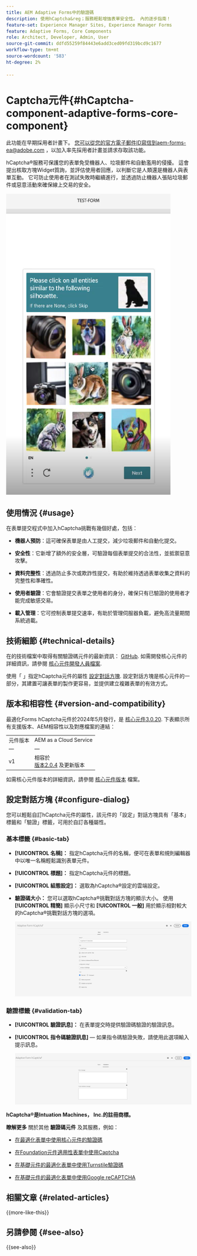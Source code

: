 ```yaml
---
title: AEM Adaptive Forms中的驗證碼
description: 使用hCaptcha&reg；服務輕鬆增強表單安全性。 內的逐步指南！
feature-set: Experience Manager Sites, Experience Manager Forms
feature: Adaptive Forms, Core Components
role: Architect, Developer, Admin, User
source-git-commit: ddfd55259f84443e6add3ced09fd319bcd9c1677
workflow-type: tm+mt
source-wordcount: '583'
ht-degree: 2%

---
```


# Captcha元件{#hCaptcha-component-adaptive-forms-core-component}

<span class="preview"> 此功能在早期採用者計畫下。 您可以從您的官方電子郵件ID寫信到aem-forms-ea@adobe.com ，以加入率先採用者計畫並請求存取該功能。 </span>

hCaptcha®服務可保護您的表單免受機器人、垃圾郵件和自動濫用的侵擾。 這會提出核取方塊Widget質詢，並評估使用者回應，以判斷它是人類還是機器人與表單互動。 它可防止使用者在測試失敗時繼續進行，並透過防止機器人張貼垃圾郵件或惡意活動來確保線上交易的安全。

![驗證碼®](/help/adaptive-forms/assets/hCaptcha-challenge.png)

## 使用情況 {#usage}

在表單提交程式中加入hCaptcha挑戰有幾個好處，包括：

- **機器人預防**：這可確保表單是由人工提交，減少垃圾郵件和自動化提交。

- **安全性**：它新增了額外的安全層，可驗證每個表單提交的合法性，並抵禦惡意攻擊。

- **資料完整性**：透過防止多次或欺詐性提交，有助於維持透過表單收集之資料的完整性和準確性。

- **使用者驗證**：它會驗證提交表單之使用者的身分，確保只有已驗證的使用者才能完成敏感交易。

- **載入管理**：它可控制表單提交速率，有助於管理伺服器負載，避免高流量期間系統過載。

## 技術細節 {#technical-details}

在的技術檔案中取得有關驗證碼元件的最新資訊： [GitHub](https://github.com/adobe/aem-core-forms-components/blob/master/ui.af.apps/src/main/content/jcr_root/apps/core/fd/components/form/hCaptcha/v1/hCaptcha/README.md). 如需開發核心元件的詳細資訊，請參閱 [核心元件開發人員檔案](/help/developing/overview.md).

使用「 」指定hCaptcha元件的屬性 [設定對話方塊](#configure-dialog). 設定對話方塊是核心元件的一部分，其建置可讓表單的製作更容易，並提供建立複雜表單的有效方式。

## 版本和相容性 {#version-and-compatibility}


最適化Forms hCaptcha元件於2024年5月發行，是 [核心元件3.0.20](https://github.com/adobe/aem-core-forms-components/commit/a4cb97131ffad47137a8f5f173401128a1cf3491). 下表顯示所有支援版本、AEM相容性以及對應檔案的連結：

|  |  |
|---|---|
| 元件版本 | AEM as a Cloud Service  |
| — | — |
| v1 | 相容於<br>[版本2.0.4](/help/adaptive-forms/version.md) 及更新版本 | 相容 | 相容 |

如需核心元件版本的詳細資訊，請參閱 [核心元件版本](/help/adaptive-forms/version.md) 檔案。

## 設定對話方塊 {#configure-dialog}

您可以輕鬆自訂hCaptcha元件的屬性，該元件的「設定」對話方塊具有「基本」標籤和「驗證」標籤，可用於自訂各種屬性。

### 基本標籤 {#basic-tab}

- **[!UICONTROL 名稱]：** 指定hCaptcha元件的名稱，便可在表單和規則編輯器中以唯一名稱輕鬆識別表單元件。
- **[!UICONTROL 標題]：** 指定hCaptcha元件的標題。
- **[!UICONTROL 組態設定]：** 選取為hCaptcha®設定的雲端設定。
- **驗證碼大小：** 您可以選取hCaptcha®挑戰對話方塊的顯示大小。 使用 **[!UICONTROL 精簡]** 顯示小尺寸和 **[!UICONTROL 一般]** 用於顯示相對較大的hCaptcha®挑戰對話方塊的選項。<!-- or **[!UICONTROL Invisible]** to validate hCaptcha&reg; without explicitly rendering the checkbox widget on the user interface. -->

  ![驗證碼基本標籤](/help/adaptive-forms/assets/hcaptcha-basic.png)

### 驗證標籤 {#validation-tab}

- **[!UICONTROL 驗證訊息]：** 在表單提交時提供驗證碼驗證的驗證訊息。
- **[!UICONTROL 指令碼驗證訊息]**  — 如果指令碼驗證失敗，請使用此選項輸入提示訊息。

  ![驗證碼驗證標籤](/help/adaptive-forms/assets/hcaptcha-validation-tab.png)

**hCaptcha®是Intuation Machines， Inc.的註冊商標。**

**瞭解更多** 關於其他 **驗證碼元件** 及其服務，例如：

- [在最適化表單中使用核心元件的驗證碼](https://experienceleague.adobe.com/en/docs/experience-manager-cloud-service/content/forms/adaptive-forms-authoring/authoring-adaptive-forms-core-components/create-an-adaptive-form-on-forms-cs/integrate-adaptive-forms-hCaptcha-core-components)

- [在Foundation元件適用性表單中使用Captcha](https://experienceleague.adobe.com/en/docs/experience-manager-cloud-service/content/forms/adaptive-forms-authoring/authoring-adaptive-forms-foundation-components/add-components-to-an-adaptive-form/integrate-adaptive-forms-hcaptcha)

- [在基礎元件的最適化表單中使用Turnstile驗證碼](https://experienceleague.adobe.com/en/docs/experience-manager-cloud-service/content/forms/adaptive-forms-authoring/authoring-adaptive-forms-foundation-components/add-components-to-an-adaptive-form/integrate-adaptive-forms-turnstile)

- [在基礎元件的最適化表單中使用Google reCAPTCHA](https://experienceleague.adobe.com/en/docs/experience-manager-cloud-service/content/forms/adaptive-forms-authoring/authoring-adaptive-forms-core-components/create-an-adaptive-form-on-forms-cs/captcha-adaptive-forms-core-components)

## 相關文章 {#related-articles}

{{more-like-this}}

## 另請參閱 {#see-also}

{{see-also}}

